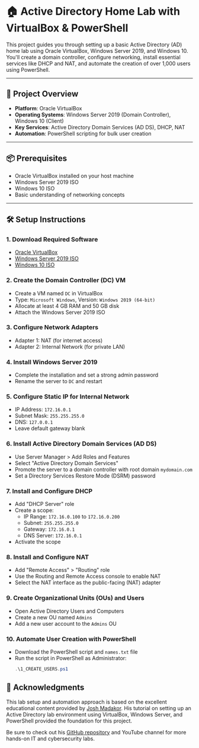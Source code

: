 # 🏠 Active Directory Home Lab with VirtualBox & PowerShell

This project guides you through setting up a basic Active Directory (AD) home lab using Oracle VirtualBox, Windows Server 2019, and Windows 10. You'll create a domain controller, configure networking, install essential services like DHCP and NAT, and automate the creation of over 1,000 users using PowerShell.

---

## 🎯 Project Overview

- **Platform**: Oracle VirtualBox  
- **Operating Systems**: Windows Server 2019 (Domain Controller), Windows 10 (Client)  
- **Key Services**: Active Directory Domain Services (AD DS), DHCP, NAT  
- **Automation**: PowerShell scripting for bulk user creation

---

## 📦 Prerequisites

- Oracle VirtualBox installed on your host machine  
- Windows Server 2019 ISO  
- Windows 10 ISO  
- Basic understanding of networking concepts

---

## 🛠️ Setup Instructions

### 1. Download Required Software

- [Oracle VirtualBox](https://www.virtualbox.org/wiki/Downloads)  
- [Windows Server 2019 ISO](https://www.microsoft.com/en-us/evalcenter/evaluate-windows-server-2019)  
- [Windows 10 ISO](https://www.microsoft.com/en-us/software-download/windows10ISO)

### 2. Create the Domain Controller (DC) VM

- Create a VM named `DC` in VirtualBox
- Type: `Microsoft Windows`, Version: `Windows 2019 (64-bit)`
- Allocate at least 4 GB RAM and 50 GB disk
- Attach the Windows Server 2019 ISO

### 3. Configure Network Adapters

- Adapter 1: NAT (for internet access)  
- Adapter 2: Internal Network (for private LAN)

### 4. Install Windows Server 2019

- Complete the installation and set a strong admin password  
- Rename the server to `DC` and restart

### 5. Configure Static IP for Internal Network

- IP Address: `172.16.0.1`  
- Subnet Mask: `255.255.255.0`  
- DNS: `127.0.0.1`  
- Leave default gateway blank

### 6. Install Active Directory Domain Services (AD DS)

- Use Server Manager > Add Roles and Features  
- Select "Active Directory Domain Services"  
- Promote the server to a domain controller with root domain `mydomain.com`  
- Set a Directory Services Restore Mode (DSRM) password

### 7. Install and Configure DHCP

- Add "DHCP Server" role  
- Create a scope:
  - IP Range: `172.16.0.100` to `172.16.0.200`  
  - Subnet: `255.255.255.0`  
  - Gateway: `172.16.0.1`  
  - DNS Server: `172.16.0.1`  
- Activate the scope

### 8. Install and Configure NAT

- Add "Remote Access" > "Routing" role  
- Use the Routing and Remote Access console to enable NAT  
- Select the NAT interface as the public-facing (NAT) adapter

### 9. Create Organizational Units (OUs) and Users

- Open Active Directory Users and Computers  
- Create a new OU named `Admins`  
- Add a new user account to the `Admins` OU

### 10. Automate User Creation with PowerShell

- Download the PowerShell script and `names.txt` file  
- Run the script in PowerShell as Administrator:
  ```powershell
  .\1_CREATE_USERS.ps1

## 🤝 Acknowledgments

This lab setup and automation approach is based on the excellent educational content provided by [Josh Madakor](https://github.com/joshmadakor1). His tutorial on setting up an Active Directory lab environment using VirtualBox, Windows Server, and PowerShell provided the foundation for this project.

Be sure to check out his [GitHub repository](https://github.com/joshmadakor1/AD_PS) and YouTube channel for more hands-on IT and cybersecurity labs.

